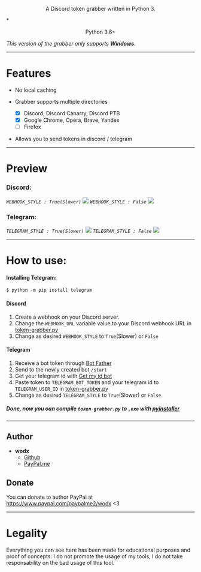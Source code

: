 <p align="center">A Discord token grabber written in Python 3.</p>
*<p align="center"> Python 3.6+</p>

*This version of the grabber only supports **Windows**.*
***
# Features
* No local caching

* Grabber supports multiple directories
    - [x] Discord, Discord Canarry, Discord PTB
    - [x] Google Chrome, Opera, Brave, Yandex
    - [ ] Firefox

* Allows you to send tokens in discord / telegram
***

# Preview
### Discord:
*`WEBHOOK_STYLE : True(Slower)`*
![](https://media.discordapp.net/attachments/769178644697972767/798917458840518696/unknown.png?width=341&height=567)
*`WEBHOOK_STYLE : False`*
![](https://media.discordapp.net/attachments/769178644697972767/798918343061929994/unknown.png)

### Telegram:
*`TELEGRAM_STYLE : True(Slower)`*
![](https://media.discordapp.net/attachments/769178644697972767/798919478548103168/unknown.png)
*`TELEGRAM_STYLE : False`*
![](https://media.discordapp.net/attachments/769178644697972767/798921203824984093/unknown.png)

***
# How to use:
#### Installing Telegram:
```console
$ python -m pip install telegram
```
#### Discord
1. Create a webhook on your Discord server.
2. Change the `WEBHOOK_URL` variable value to your Discord webhook URL in [token-grabber.py](token-grabber.py)
3. Change as desired `WEBHOOK_STYLE` to `True`(Slower) or `False`

#### Telegram
1. Receive a bot token through [Bot Father](https://t.me/botfather)
2. Send to the newly created bot `/start`
3. Get your telegram id with [Get my id bot](https://t.me/getmyid_bot)
4. Paste token to `TELEGRAM_BOT_TOKEN` and your telegram id to `TELEGRAM_USER_ID` in [token-grabber.py](token-grabber.py)
5. Change as desired `TELEGRAM_STYLE` to `True`(Slower) or `False`

##### Done, now you can compile `token-grabber.py` to `.exe` with [pyinstaller](https://pypi.org/project/pyinstaller/)
***
## Author
- **wodx**
    - [Github](https://github.com/wodxgod)
    - [PayPal.me](https://www.paypal.com/paypalme2/wodx)

## Donate
You can donate to author PayPal at https://www.paypal.com/paypalme2/wodx <3
***
# Legality
Everything you can see here has been made for educational purposes and proof of concepts. I do not promote the usage of my tools, I do not take responsability on the bad usage of this tool.
